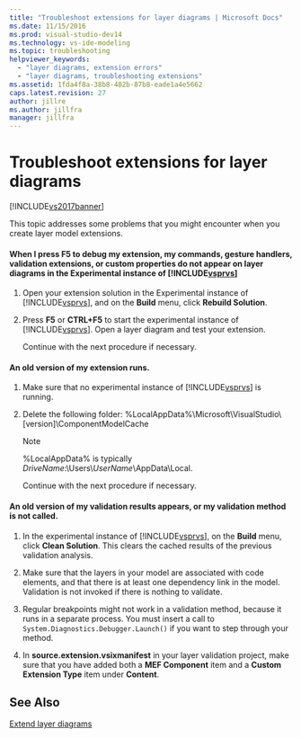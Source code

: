 ```yaml
---
title: "Troubleshoot extensions for layer diagrams | Microsoft Docs"
ms.date: 11/15/2016
ms.prod: visual-studio-dev14
ms.technology: vs-ide-modeling
ms.topic: troubleshooting
helpviewer_keywords:
  - "layer diagrams, extension errors"
  - "layer diagrams, troubleshooting extensions"
ms.assetid: 1fda4f8a-38b8-482b-87b8-eade1a4e5662
caps.latest.revision: 27
author: jillre
ms.author: jillfra
manager: jillfra
---
```

# Troubleshoot extensions for layer diagrams
[!INCLUDE[vs2017banner](../includes/vs2017banner.md)]

This topic addresses some problems that you might encounter when you create layer model extensions.

#### When I press F5 to debug my extension, my commands, gesture handlers, validation extensions, or custom properties do not appear on layer diagrams in the Experimental instance of [!INCLUDE[vsprvs](../includes/vsprvs-md.md)]

1. Open your extension solution in the Experimental instance of [!INCLUDE[vsprvs](../includes/vsprvs-md.md)], and on the **Build** menu, click **Rebuild Solution**.

2. Press **F5** or **CTRL+F5** to start the experimental instance of [!INCLUDE[vsprvs](../includes/vsprvs-md.md)]. Open a layer diagram and test your extension.

   Continue with the next procedure if necessary.

#### An old version of my extension runs.

1. Make sure that no experimental instance of [!INCLUDE[vsprvs](../includes/vsprvs-md.md)] is running.

2. Delete the following folder:  %LocalAppData%\Microsoft\VisualStudio\\[version]\ComponentModelCache

   > [!NOTE]
   > %LocalAppData% is typically *DriveName*:\Users\\*UserName*\AppData\Local.

   Continue with the next procedure if necessary.

#### An old version of my validation results appears, or my validation method is not called.

1. In the experimental instance of [!INCLUDE[vsprvs](../includes/vsprvs-md.md)], on the **Build** menu, click **Clean Solution**. This clears the cached results of the previous validation analysis.

2. Make sure that the layers in your model are associated with code elements, and that there is at least one dependency link in the model. Validation is not invoked if there is nothing to validate.

3. Regular breakpoints might not work in a validation method, because it runs in a separate process. You must insert a call to `System.Diagnostics.Debugger.Launch()` if you want to step through your method.

4. In **source.extension.vsixmanifest** in your layer validation project, make sure that you have added both a **MEF Component** item and a **Custom Extension Type** item under **Content**.

## See Also
 [Extend layer diagrams](../modeling/extend-layer-diagrams.md)

